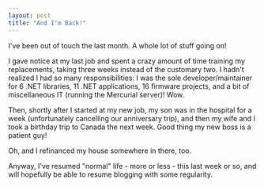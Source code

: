 ```yaml
---
layout: post
title: "And I'm Back!"
---
```

I've been out of touch the last month. A whole lot of stuff going on!

I gave notice at my last job and spent a crazy amount of time training my replacements, taking three weeks instead of the customary two. I hadn't realized I had so many responsibilities: I was the sole developer/maintainer for 6 .NET libraries, 11 .NET applications, 16 firmware projects, and a bit of miscellaneous IT (running the Mercurial server)! Wow.

Then, shortly after I started at my new job, my son was in the hospital for a week (unfortunately cancelling our anniversary trip), and then my wife and I took a birthday trip to Canada the next week. Good thing my new boss is a patient guy!

Oh, and I refinanced my house somewhere in there, too.

Anyway, I've resumed "normal" life - more or less - this last week or so, and will hopefully be able to resume blogging with some regularity.


